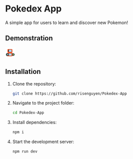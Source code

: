 # Pokedex App

A simple app for users to learn and discover new Pokemon!

## Demonstration

![Local GIF](./public/icons8-pokedex-32.png)

## Installation

1. Clone the repository:
   ```sh
   git clone https://github.com/risenguyen/Pokedex-App
   ```
2. Navigate to the project folder:
   ```sh
   cd Pokedex-App
   ```
3. Install dependencies:
   ```sh
   npm i
   ```
4. Start the development server:
   ```sh
   npm run dev
   ```
